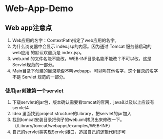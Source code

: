# Web-App-Demo

## Web app注意点
1. Web应用的名字：ContextPath指定了web应用的名字。
2. 为什么浏览器中会显示 index.jsp的内容。因为通过 Tomcat 服务器启动的 web应用 的默认欢迎页是 index.jsp。
3. web.xml 的文件名能不能改，WEB-INF目录名能不能改？不可以改，这是Servlet规范的一部分。
4. Main目录下创建的目录能否不叫webapp。可以叫其他名字，这个目录的名字不是 Servlet 规范的一部分。

### 使用jar创建第一个servlet
1. 下载servlet的jar包，版本确认需要看tomcat的官网，java8以及以上应该有servlet4
2. Idea 里面找到project structure的Library，把servlet的jar加入
3. 找到tomcat安装目录把例子的web.xml拷贝出来修改一下。 （/Library/tomcat/webapps/examples/WEB-INF）
4. 自己的servlet类实现Servlet接口，追加自己的逻辑代码即可